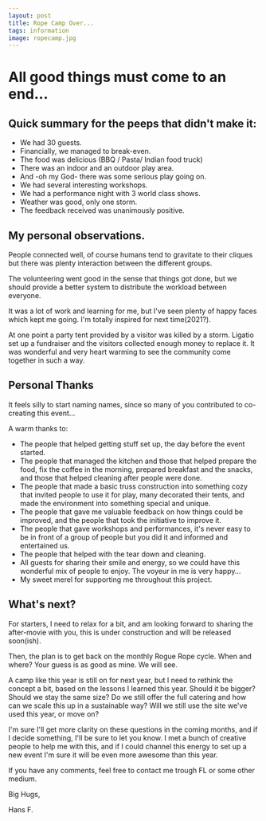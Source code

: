```yaml
---
layout: post
title: Rope Camp Over...
tags: information
image: ropecamp.jpg
---
```

# All good things must come to an end...

## Quick summary for the peeps that didn't make it:

* We had 30 guests.
* Financially, we managed to break-even.
* The food was delicious (BBQ / Pasta/  Indian food truck)
* There was an indoor and an outdoor play area.
* And -oh my God- there was some serious play going on.
* We had several interesting workshops. 
* We had a performance night with 3 world class shows.
* Weather was good, only one storm.
* The feedback received  was unanimously positive.

## My personal observations.
People connected well, of course humans tend to gravitate to their cliques but there was plenty interaction between the different groups.
 
The volunteering went good in the sense that things got done, but we should provide a better system to distribute the workload between everyone.
 
It was a lot of work and learning for me, but I've seen plenty of happy faces which kept me going. I'm totally inspired for next time(2021?).
 
At one point a party tent provided by a visitor was killed by a storm. Ligatio set up a fundraiser and the visitors collected enough money to replace it. It was wonderful and very heart warming to see the community come together in such a way.

## Personal Thanks
It feels silly to start naming names, since so many of you contributed to co-creating this event...

A warm thanks to: 
* The people that helped getting stuff set up, the day before the event started.
* The people that managed the kitchen and those that helped prepare the food, fix the coffee in the morning, prepared breakfast and the snacks, and those that helped cleaning after people were done.
* The people that made a basic truss construction into something cozy that invited people to use it for play, many decorated their tents, and made the environment into something special and unique.
* The people that gave me valuable feedback on how things could be improved, and the people that took the initiative to improve it.
* The people that gave workshops and performances, it's never easy to be in front of a group of people but you did it and informed and entertained us.
* The people that helped with the tear down and cleaning.
* All guests for sharing their smile and energy, so we could have this wonderful mix of people to enjoy. The voyeur in me is very happy...
* My sweet merel for supporting me throughout this project.

## What's next?

For starters, I need to relax for a bit, and am looking forward to sharing the after-movie with you, this is under construction and will be released soon(ish).

Then, the plan is to get back on the monthly Rogue Rope cycle. When and where? Your guess is as good as mine. We will see.

A camp like this year is still on for next year, but I need to rethink the concept a bit, based on the lessons I learned this year. Should it be bigger? Should we stay the same size? Do we still offer the full catering and how can we scale this up in a sustainable way? Will we still use the site we've used this year, or move on? 

I'm sure I'll get more clarity on these questions in the coming months, and if I decide something, I'll be sure to let you know.  I met a bunch of creative people to help me with this, and if I could channel this energy to set up a new event I'm sure it will be even more awesome than this year.

If you have any comments, feel free to contact me trough FL or some other medium.

Big Hugs, 

Hans F.